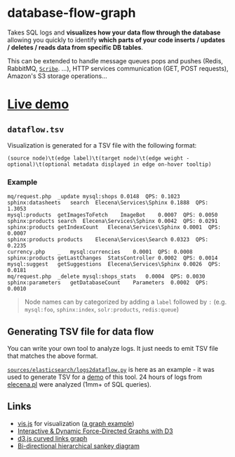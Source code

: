 # database-flow-graph
Takes SQL logs and **visualizes how your data flow through the database** allowing you quickly to identify **which parts of your code inserts / updates / deletes / reads data from specific DB tables**.

This can be extended to handle message queues pops and pushes (Redis, RabbitMQ, [`Scribe`](https://github.com/facebookarchive/scribe). ...), HTTP services communication (GET, POST requests), Amazon's S3 storage operations...

# [Live demo](https://macbre.github.io/database-flow-graph/)

## `dataflow.tsv`

Visualization is generated for a TSV file with the following format:

```
(source node)\t(edge label)\t(target node)\t(edge weight - optional)\t(optional metadata displayed in edge on-hover tooltip)
```

### Example

```tsv
mq/request.php	_update	mysql:shops	0.0148	QPS: 0.1023
sphinx:datasheets	search	Elecena\Services\Sphinx	0.1888	QPS: 1.3053
mysql:products	getImagesToFetch	ImageBot	0.0007	QPS: 0.0050
sphinx:products	search	Elecena\Services\Sphinx	0.0042	QPS: 0.0291
sphinx:products	getIndexCount	Elecena\Services\Sphinx	0.0001	QPS: 0.0007
sphinx:products	products	Elecena\Services\Search	0.0323	QPS: 0.2235
currency.php	_	mysql:currencies	0.0001	QPS: 0.0008
sphinx:products	getLastChanges	StatsController	0.0002	QPS: 0.0014
mysql:suggest	getSuggestions	Elecena\Services\Sphinx	0.0026	QPS: 0.0181
mq/request.php	_delete	mysql:shops_stats	0.0004	QPS: 0.0030
sphinx:parameters	getDatabaseCount	Parameters	0.0002	QPS: 0.0010
```

> Node names can by categorized by adding a `label` followed by `:` (e.g. `mysql:foo`, `sphinx:index`, `solr:products`, `redis:queue`)

## Generating TSV file for data flow

You can write your own tool to analyze logs. It just needs to emit TSV file that matches the above format. 

[`sources/elasticsearch/logs2dataflow.py`](https://github.com/macbre/database-flow-graph/blob/master/sources/elasticsearch/logs2dataflow.py) is here as an example - it was used to generate TSV for a [demo](https://macbre.github.io/database-flow-graph/) of this tool. 24 hours of logs from [elecena.pl](https://elecena.pl/ ) were analyzed (1mm+ of SQL queries).

## Links

* [vis.js](https://github.com/almende/vis) for visualization ([a graph example](http://etn.io/))
* [Interactive & Dynamic Force-Directed Graphs with D3](https://medium.com/ninjaconcept/interactive-dynamic-force-directed-graphs-with-d3-da720c6d7811)
* [d3.js curved links graph](https://bl.ocks.org/mbostock/4600693)
* [Bi-directional hierarchical sankey diagram](http://bl.ocks.org/Neilos/584b9a5d44d5fe00f779)
